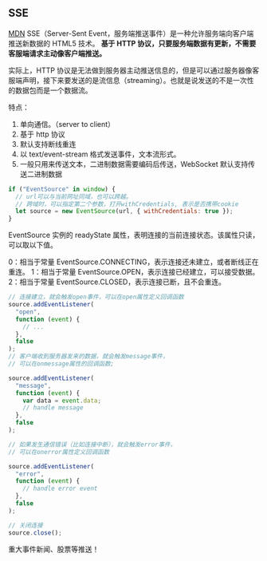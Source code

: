 ## SSE

[MDN](https://developer.mozilla.org/zh-CN/docs/Server-sent_events/EventSource)
SSE（Server-Sent Event，服务端推送事件）是一种允许服务端向客户端推送新数据的 HTML5 技术。
**基于 HTTP 协议，只要服务端数据有更新，不需要客服端请求主动像客户端推送。**

实际上，HTTP 协议是无法做到服务器主动推送信息的，但是可以通过服务器像客服端声明，接下来要发送的是流信息（streaming）。也就是说发送的不是一次性的数据包而是一个数据流。

特点：

1. 单向通信。（server to client）
2. 基于 http 协议
3. 默认支持断线重连
4. 以 text/event-stream 格式发送事件，文本流形式。
5. 一般只用来传送文本，二进制数据需要编码后传送，WebSocket 默认支持传送二进制数据

```js
if ("EventSource" in window) {
  // url可以与当前网址同域，也可以跨越。
  // 跨域时，可以指定第二个参数，打开withCredentials, 表示是否携带cookie
  let source = new EventSource(url, { withCredentials: true });
}
```

EventSource 实例的 readyState 属性，表明连接的当前连接状态。该属性只读，可以取以下值。

0：相当于常量 EventSource.CONNECTING，表示连接还未建立，或者断线正在重连。
1：相当于常量 EventSource.OPEN，表示连接已经建立，可以接受数据。
2：相当于常量 EventSource.CLOSED，表示连接已断，且不会重连。

```js
// 连接建立，就会触发open事件，可以在open属性定义回调函数
source.addEventListener(
  "open",
  function (event) {
    // ...
  },
  false
);
// 客户端收到服务器发来的数据，就会触发message事件，
// 可以在onmessage属性的回调函数;

source.addEventListener(
  "message",
  function (event) {
    var data = event.data;
    // handle message
  },
  false
);

// 如果发生通信错误（比如连接中断），就会触发error事件，
// 可以在onerror属性定义回调函数

source.addEventListener(
  "error",
  function (event) {
    // handle error event
  },
  false
);

// 关闭连接
source.close();
```

重大事件新闻、股票等推送！
